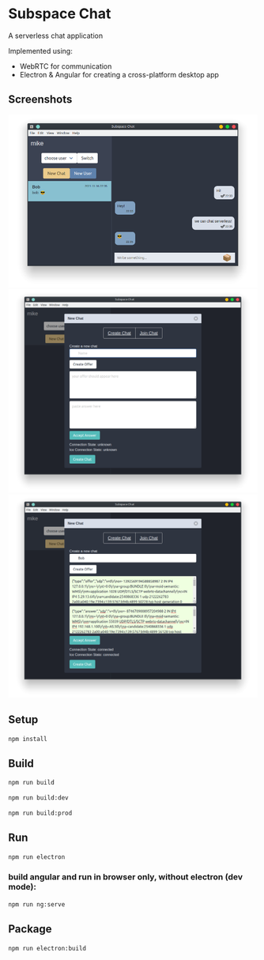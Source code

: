 # Subspace Chat

A serverless chat application

Implemented using:
* WebRTC for communication
* Electron & Angular for creating a cross-platform desktop app

## Screenshots

![Chat](docs/screenshots/chat.png?raw=true "Chat")
![New Chat Creation](docs/screenshots/new-chat.png?raw=true "New Chat Creation")
![New Chat Creation - Connection Established](docs/screenshots/new-chat-2.png?raw=true "New Chat Creation - Connection Established")

## Setup

``` bash
npm install
```

## Build

``` bash
npm run build
```
``` bash
npm run build:dev
```
``` bash
npm run build:prod
```

## Run

``` bash
npm run electron
```

### build angular and run in browser only, without electron (dev mode):
``` bash
npm run ng:serve
```


## Package

``` bash
npm run electron:build
```
